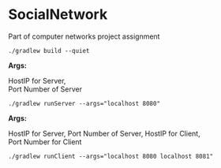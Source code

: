 # SocialNetwork
Part of computer networks project assignment


```
./gradlew build --quiet
```

**Args:**   

HostIP for Server,  
Port Number of Server

```
./gradlew runServer --args="localhost 8080"
```

**Args:**   

HostIP for Server,
Port Number of Server,
HostIP for Client,  
Port Number for Client  

```
./gradlew runClient --args="localhost 8080 localhost 8081"
```